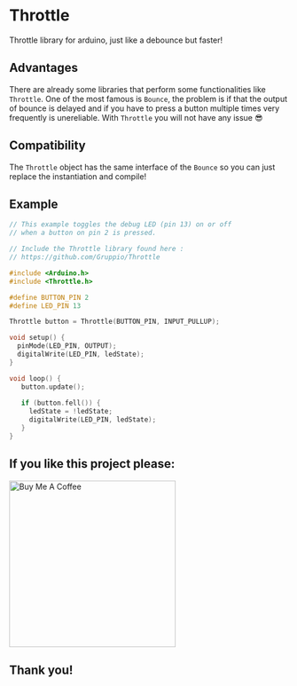 # Throttle
Throttle library for arduino, just like a debounce but faster!

## Advantages
There are already some libraries that perform some functionalities like `Throttle`.
One of the most famous is `Bounce`, the problem is if that the output of bounce is delayed
and if you have to press a button multiple times very frequently is unereliable.
With `Throttle` you will not have any issue 😎

## Compatibility
The `Throttle` object has the same interface of the `Bounce` so you can just replace the instantiation and compile!

## Example
```c
// This example toggles the debug LED (pin 13) on or off
// when a button on pin 2 is pressed.

// Include the Throttle library found here :
// https://github.com/Gruppio/Throttle

#include <Arduino.h>
#include <Throttle.h>

#define BUTTON_PIN 2
#define LED_PIN 13

Throttle button = Throttle(BUTTON_PIN, INPUT_PULLUP);

void setup() {
  pinMode(LED_PIN, OUTPUT);
  digitalWrite(LED_PIN, ledState);
}

void loop() {
   button.update();
   
   if (button.fell()) {
     ledState = !ledState;
     digitalWrite(LED_PIN, ledState);
   }
}
```

## If you like this project please:

<a href="https://www.buymeacoffee.com/gruppio" target="_blank"><img src="https://raw.githubusercontent.com/Gruppio/Sonoff-Homekit/images/images/buymeacoffee.png" alt="Buy Me A Coffee" width="300" ></a>

## Thank you!
